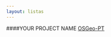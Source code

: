 ```yaml
---
layout: listas
---
```


####YOUR PROJECT NAME
<a id="nabblelink" href="http://osgeo-org.1560.x6.nabble.com/OSGeo-Portuguese-Local-Chapter-f3731409.html/">OSGeo-PT</a>
<script src="http://osgeo-org.1560.x6.nabble.com/OSGeo-Portuguese-Local-Chapter-f3731409.html/embed/f1"></script>
